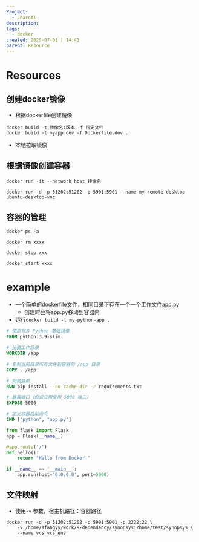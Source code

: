 ```yaml
---
Project:
  - LearnAI
description:
tags:
  - docker
created: 2025-07-01 | 14:41
parent: Resource
---
```

# Resources

## 创建docker镜像
- 根据dockerfile创建镜像
```
docker build -t 镜像名:版本 -f 指定文件
docker build -t myapp:dev -f Dockerfile.dev .
```
- 本地拉取镜像
## 根据镜像创建容器
```
docker run -it --network host 镜像名

docker run -d -p 51202:51202 -p 5901:5901 --name my-remote-desktop ubuntu-desktop-vnc
```
## 容器的管理
```
docker ps -a

docker rm xxxx

docker stop xxx

docker start xxxx
```


# example
- 一个简单的dockerfile文件，相同目录下存在一个一个工作文件app.py
	- 创建时会将app.py移动到容器内
- 运行`docker build -t my-python-app .`
``` dockerfile
# 使用官方 Python 基础镜像
FROM python:3.9-slim

# 设置工作目录
WORKDIR /app

# 复制当前目录所有文件到容器的 /app 目录
COPY . /app

# 安装依赖
RUN pip install --no-cache-dir -r requirements.txt

# 暴露端口（假设应用使用 5000 端口）
EXPOSE 5000

# 定义容器启动命令
CMD ["python", "app.py"]
```

``` app.py
from flask import Flask
app = Flask(__name__)

@app.route('/')
def hello():
    return "Hello from Docker!"

if __name__ == '__main__':
    app.run(host='0.0.0.0', port=5000)
```

## 文件映射
- 使用`-v` 参数，宿主机路径：容器路径
```
docker run -d -p 51202:51202 -p 5901:5901 -p 2222:22 \
	-v /home/sfangyy/work/9-dependency/synopsys:/home/test/synopsys \
	--name vcs vcs_env
```
